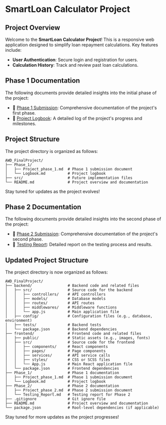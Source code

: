 # SmartLoan Calculator Project

## Project Overview

Welcome to the **SmartLoan Calculator Project**! This is a responsive web application designed to simplify loan repayment calculations. Key features include:
- **User Authentication**: Secure login and registration for users.
- **Calculation History**: Track and review past loan calculations.

## Phase 1 Documentation

The following documents provide detailed insights into the initial phase of the project:
- 📄 [Phase 1 Submission](Phase_1/Project_phase_1.md): Comprehensive documentation of the project's first phase.
- 📘 [Project Logbook](Phase_1/Logbook.md): A detailed log of the project's progress and milestones.

## Project Structure

The project directory is organized as follows:

```
AWD_FinalProject/
├── Phase_1/
│   ├── Project_phase_1.md  # Phase 1 submission document
│   └── Logbook.md          # Project logbook
├── src/                    # Future implementation files
└── README.md               # Project overview and documentation
```

Stay tuned for updates as the project evolves!

## Phase 2 Documentation

The following documents provide detailed insights into the second phase of the project:
- 📄 [Phase 2 Submission](Phase_2/Project_phase_2.md): Comprehensive documentation of the project's second phase.
- 📘 [Testing Report](Phase_2/Testing_Report.md): Detailed report on the testing process and results.

## Updated Project Structure

The project directory is now organized as follows:

```
AWD_FinalProject/
├── backend/                # Backend code and related files
│   ├── src/                # Source code for the backend
│   │   ├── controllers/    # API controllers
│   │   ├── models/         # Database models
│   │   ├── routes/         # API routes
│   │   ├── middlewares/    # Middleware functions
│   │   └── app.js          # Main application file
│   ├── config/             # Configuration files (e.g., database, environment)
│   ├── tests/              # Backend tests
│   └── package.json        # Backend dependencies
├── frontend/               # Frontend code and related files
│   ├── public/             # Static assets (e.g., images, fonts)
│   ├── src/                # Source code for the frontend
│   │   ├── components/     # React components
│   │   ├── pages/          # Page components
│   │   ├── services/       # API service calls
│   │   ├── styles/         # CSS or SCSS files
│   │   └── App.js          # Main React application file
│   └── package.json        # Frontend dependencies
├── Phase_1/                # Phase 1 documentation
│   ├── Project_phase_1.md  # Phase 1 submission document
│   └── Logbook.md          # Project logbook
├── Phase_2/                # Phase 2 documentation
│   ├── Project_phase_2.md  # Phase 2 submission document
│   └── Testing_Report.md   # Testing report for Phase 2
├── .gitignore              # Git ignore file
├── README.md               # Project overview and documentation
└── package.json            # Root-level dependencies (if applicable)
```

Stay tuned for more updates as the project progresses!